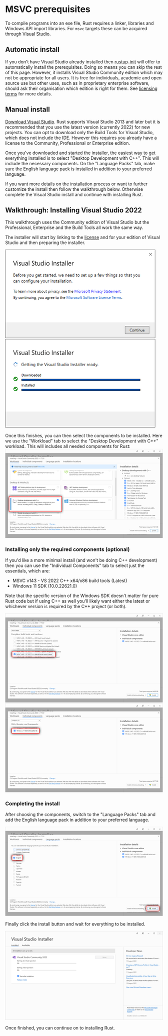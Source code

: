 # MSVC prerequisites

To compile programs into an exe file, Rust requires a linker, libraries and Windows API import libraries.
For `msvc` targets these can be acquired through Visual Studio.

## Automatic install

If you don't have Visual Studio already installed then [rustup-init] will offer to automatically install the prerequisites.
Doing so means you can skip the rest of this page.
However, it installs Visual Studio Community edition which may not be appropriate for all users.
It is free for individuals, academic and open source use but other uses, such as in proprietary enterprise software, should ask their organisation which edition is right for them.
See [licensing terms][vs licences] for more details.

## Manual install

[Download Visual Studio][vs downloads].
Rust supports Visual Studio 2013 and later but it is recommended that you use the latest version (currently 2022) for new projects.
You can opt to download only the Build Tools for Visual Studio, which does not include the IDE.
However this requires you already have a license to the Community, Professional or Enterprise edition.

Once you've downloaded and started the installer, the easiest way to get everything installed is to select "Desktop Development with C++".
This will include the necessary components.
On the "Language Packs" tab, make sure the English language pack is installed in addition to your preferred language.

If you want more details on the installation process or want to further customize the install then follow the walkthrough below.
Otherwise complete the Visual Studio install and continue with installing Rust.

## Walkthrough: Installing Visual Studio 2022

This walkthrough uses the Community edition of Visual Studio but the Professional, Enterprise and the Build Tools all work the same way.

The installer will start by linking to the [license][vs licences] and for your edition of Visual Studio and then preparing the installer.

![Accept the license](images/step1.png)
![Installing the installer](images/step2.png)

Once this finishes, you can then select the components to be installed.
Here we use the "Workload" tab to select the "Desktop Development with C++" workload.
This will includes all needed components for Rust:
![Select the C++ Workload](images/step3.png)

### Installing only the required components (optional)

If you'd like a more minimal install (and won't be doing C++ development) then you can use the "Individual Components" tab to select just the essentials, which are:

* MSVC v143 - VS 2022 C++ x64/x86 build tools (Latest)
* Windows 11 SDK (10.0.22621.0)

Note that the specific version of the Windows SDK doesn't matter for pure Rust code but if using C++ as well you'll likely want either the latest or whichever version is required by the C++ project (or both).

![Select the latest MSVC component](images/component-msvc.png)
![Select the Windows 11 SDK component](images/component-sdk.png)

### Completing the install

After choosing the components, switch to the "Language Packs" tab and add the English language pack in addition to your preferred language.

![Add the English language](images/step4.png)

Finally click the install button and wait for everything to be installed.

![Wait for the install to complete](images/step5.png)

Once finished, you can continue on to installing Rust.

[rustup-init]: https://rustup.rs
[vs downloads]: https://visualstudio.microsoft.com/downloads/
[vs licences]: https://visualstudio.microsoft.com/license-terms/
